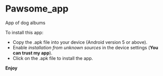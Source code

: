 # Pawsome_app
App of dog albums

 To install this app:

 * Copy the .apk file into your device (Android version 5 or above). 
 * Enable *installation from unknown sources* in the device settings (**You can trust my app**).
 * Click on the .apk file to install the app.

**Enjoy**
